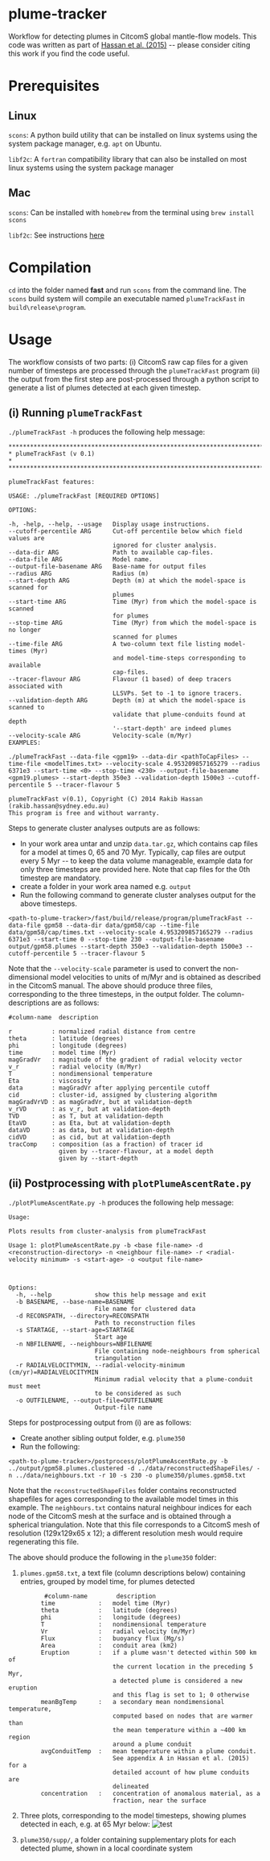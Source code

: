# plume-tracker

Workflow for detecting plumes in CitcomS global mantle-flow models. This code was written as part of [Hassan et al. (2015)](https://agupubs.onlinelibrary.wiley.com/doi/full/10.1002/2015GC005751) -- please consider citing this work if you find the code useful.

# Prerequisites

## Linux
`scons`: A python build utility that can be installed on linux systems using the system package manager, e.g. `apt` on Ubuntu.

`libf2c`: A `fortran` compatibility library that can also be installed on most linux systems using the system package manager

## Mac

`scons`: Can be installed with `homebrew` from the terminal using `brew install scons`

`libf2c`: See instructions [here](http://hpc.sourceforge.net/buildf2c)

# Compilation

`cd` into the folder named **fast** and run `scons` from the command line. The `scons` build system will compile an executable named  `plumeTrackFast` in `build\release\program`.

# Usage

The workflow consists of two parts: (i) CitcomS raw cap files for a given number of timesteps are processed through the `plumeTrackFast` program (ii) the output from the first step are post-processed through a python script to generate a list of plumes detected at each given timestep.

## (i) Running `plumeTrackFast`

`./plumeTrackFast -h` produces the following help message:

```
************************************************************************
* plumeTrackFast (v 0.1)                                               *
************************************************************************

plumeTrackFast features:

USAGE: ./plumeTrackFast [REQUIRED OPTIONS]

OPTIONS:

-h, -help, --help, --usage   Display usage instructions.
--cutoff-percentile ARG      Cut-off percentile below which field values are
                             ignored for cluster analysis.
--data-dir ARG               Path to available cap-files.
--data-file ARG              Model name.
--output-file-basename ARG   Base-name for output files
--radius ARG                 Radius (m)
--start-depth ARG            Depth (m) at which the model-space is scanned for
                             plumes
--start-time ARG             Time (Myr) from which the model-space is scanned
                             for plumes
--stop-time ARG              Time (Myr) from which the model-space is no longer
                             scanned for plumes
--time-file ARG              A two-column text file listing model-times (Myr)
                             and model-time-steps corresponding to available
                             cap-files.
--tracer-flavour ARG         Flavour (1 based) of deep tracers associated with
                             LLSVPs. Set to -1 to ignore tracers.
--validation-depth ARG       Depth (m) at which the model-space is scanned to
                             validate that plume-conduits found at depth
                             '--start-depth' are indeed plumes
--velocity-scale ARG         Velocity-scale (m/Myr)
EXAMPLES:

./plumeTrackFast --data-file <gpm19> --data-dir <pathToCapFiles> --time-file <modelTimes.txt> --velocity-scale 4.953209857165279 --radius 6371e3 --start-time <0> --stop-time <230> --output-file-basename <gpm19.plumes> --start-depth 350e3 --validation-depth 1500e3 --cutoff-percentile 5 --tracer-flavour 5

plumeTrackFast v(0.1), Copyright (C) 2014 Rakib Hassan (rakib.hassan@sydney.edu.au)
This program is free and without warranty.
```

Steps to generate cluster analyses outputs are as follows:

 * In your work area untar and unzip `data.tar.gz`, which contains cap files for a model at times 0, 65 and 70 Myr. Typically, cap files are output every 5 Myr -- to keep the data volume manageable, example data for only three timesteps are provided here. Note that cap files for the 0th timestep are mandatory.
 * create a folder in your work area named e.g. `output`
 * Run the following command to generate cluster analyses output for the above timesteps.
 
 ```
 <path-to-plume-tracker>/fast/build/release/program/plumeTrackFast --data-file gpm58 --data-dir data/gpm58/cap --time-file data/gpm58/cap/times.txt --velocity-scale 4.953209857165279 --radius 6371e3 --start-time 0 --stop-time 230 --output-file-basename output/gpm58.plumes --start-depth 350e3 --validation-depth 1500e3 --cutoff-percentile 5 --tracer-flavour 5
 ```
Note that the `--velocity-scale` parameter is used to convert the non-dimensional model velocities to units of m/Myr and is obtained as described in the CitcomS manual. The above should produce three files, corresponding to the three timesteps, in the output folder. The column-descriptions are as follows:

```
#column-name  description

r           : normalized radial distance from centre
theta       : latitude (degrees)
phi         : longitude (degrees)
time        : model time (Myr)
magGradVr   : magnitude of the gradient of radial velocity vector
v_r         : radial velocity (m/Myr)
T           : nondimensional temperature
Eta         : viscosity
data        : magGradVr after applying percentile cutoff
cid         : cluster-id, assigned by clustering algorithm
magGradVrVD : as magGradVr, but at validation-depth
v_rVD       : as v_r, but at validation-depth
TVD         : as T, but at validation-depth
EtaVD       : as Eta, but at validation-depth
dataVD      : as data, but at validation-depth
cidVD       : as cid, but at validation-depth
tracComp    : composition (as a fraction) of tracer id  
              given by --tracer-flavour, at a model depth 
              given by --start-depth
```

## (ii) Postprocessing with `plotPlumeAscentRate.py`

`./plotPlumeAscentRate.py -h` produces the following help message:

```
Usage:

Plots results from cluster-analysis from plumeTrackFast

Usage 1: plotPlumeAscentRate.py -b <base file-name> -d <reconstruction-directory> -n <neighbour file-name> -r <radial-velocity minimum> -s <start-age> -o <output file-name>



Options:
  -h, --help            show this help message and exit
  -b BASENAME, --base-name=BASENAME
                        File name for clustered data
  -d RECONSPATH, --directory=RECONSPATH
                        Path to reconstruction files
  -s STARTAGE, --start-age=STARTAGE
                        Start age
  -n NBFILENAME, --neighbours=NBFILENAME
                        File containing node-neighbours from spherical
                        triangulation
  -r RADIALVELOCITYMIN, --radial-velocity-minimum (cm/yr)=RADIALVELOCITYMIN
                        Minimum radial velocity that a plume-conduit must meet
                        to be considered as such
  -o OUTFILENAME, --output-file=OUTFILENAME
                        Output-file name
```

Steps for postprocessing output from (i) are as follows:

* Create another sibling output folder, e.g. `plume350`
* Run the following:

```
<path-to-plume-tracker>/postprocess/plotPlumeAscentRate.py -b ../output/gpm58.plumes.clustered -d ../data/reconstructedShapeFiles/ -n ../data/neighbours.txt -r 10 -s 230 -o plume350/plumes.gpm58.txt
```
Note that the `reconstructedShapeFiles` folder contains reconstructed shapefiles for ages corresponding to the available model times in this example. The `neighbours.txt` contains natural neighbour indices for each node of the CitcomS mesh at the surface and is obtained through a spherical triangulation. Note that this file corresponds to a CitcomS mesh of resolution (129x129x65 x 12); a different resolution mesh would require regenerating this file.

The above should produce the following in the `plume350` folder:

 1. `plumes.gpm58.txt`, a text file (column descriptions below) containing entries, grouped by model time, for plumes detected
 ```
           #column-name        description
          time            :   model time (Myr)
          theta           :   latitude (degrees)
          phi             :   longitude (degrees)
          T               :   nondimensional temperature
          Vr              :   radial velocity (m/Myr)
          Flux            :   buoyancy flux (Mg/s)
          Area            :   conduit area (km2)
          Eruption        :   if a plume wasn't detected within 500 km of 
                              the current location in the preceding 5 Myr, 
                              a detected plume is considered a new eruption
                              and this flag is set to 1; 0 otherwise
          meanBgTemp      :   a secondary mean nondimensional temperature, 
                              computed based on nodes that are warmer than
                              the mean temperature within a ~400 km region
                              around a plume conduit
          avgConduitTemp  :   mean temperature within a plume conduit. 
                              See appendix A in Hassan et al. (2015) for a 
                              detailed account of how plume conduits are
                              delineated
          concentration   :   concentration of anomalous material, as a 
                              fraction, near the surface
 ```
 2. Three plots, corresponding to the model timesteps, showing plumes detected in each, e.g. at 65 Myr below: ![test](/sample_output/gpm58.plumes.clustered.65.txt.png)

 3. `plume350/supp/`, a folder containing supplementary plots for each detected plume, shown in a local coordinate system
 


